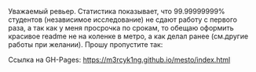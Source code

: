 Уважаемый ревьер. Статистика показывает, что 99.99999999% студентов (независимое исследование) не сдают работу с первого
раза, а так как у меня просрочка по срокам, то обещаю оформить красивое readme не на коленке в метро, а как делал
ранее (см.другие работы при желании). Прошу пропустите так:

Ссылка на GH-Pages: https://m3rcyk1ng.github.io/mesto/index.html